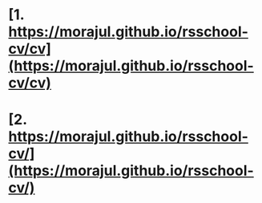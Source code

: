 # [1. https://morajul.github.io/rsschool-cv/cv](https://morajul.github.io/rsschool-cv/cv)
# [2. https://morajul.github.io/rsschool-cv/](https://morajul.github.io/rsschool-cv/)